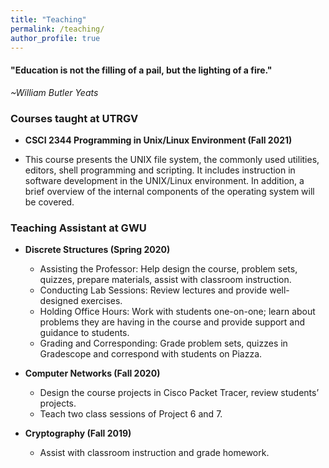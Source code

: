 ```yaml
---
title: "Teaching"
permalink: /teaching/
author_profile: true
---
```

<link href="https://fonts.googleapis.com/css?family=Comfortaa:300,400,700|Righteous" rel="stylesheet">

<h4>"Education is not the filling of a pail, but the lighting of a fire."</h4>
 
 *~William Butler Yeats*


### <i class="fa fa-fw fa-chalkboard-teacher" aria-hidden="true"></i> Courses taught at UTRGV

* **CSCI 2344 Programming in Unix/Linux Environment (Fall 2021)** 

* This course presents the UNIX file system, the commonly used utilities, editors, shell programming and scripting. It includes instruction in software development in the UNIX/Linux environment. In addition, a brief overview of the internal components of the operating system will be covered. 






### <i class="fa fa-fw fa-chalkboard-teacher" aria-hidden="true"></i> Teaching Assistant at GWU
* **Discrete Structures (Spring 2020)** 
  * Assisting the Professor: Help design the course, problem sets, quizzes, prepare materials, assist with classroom instruction.
  * Conducting Lab Sessions: Review lectures and provide well-designed exercises.
  * Holding Office Hours: Work with students one-on-one; learn about problems they are having in the course and provide support and guidance to students.
  * Grading and Corresponding: Grade problem sets, quizzes in Gradescope and correspond with students on Piazza.

* **Computer Networks (Fall 2020)**
  * Design the course projects in Cisco Packet Tracer, review students’ projects.
  * Teach two class sessions of Project 6 and 7.

* **Cryptography (Fall 2019)**
  * Assist with classroom instruction and grade homework.

